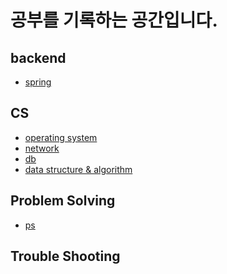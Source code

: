 
# 공부를 기록하는 공간입니다.

## backend
- [spring](spring/README.md)

## CS
- [operating system]()
- [network]()
- [db]()
- [data structure & algorithm]()

## Problem Solving
- [ps](./problem-solving/README.md)

## Trouble Shooting


